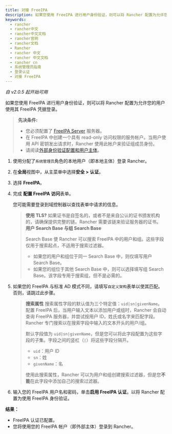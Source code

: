 ```yaml
---
title: 对接 FreeIPA
description: 如果您使用 FreeIPA 进行用户身份验证，则可以将 Rancher 配置为允许您的用户使用其 FreeIPA 凭据登录。先决条件:您必须配置了 [FreeIPA Server](https://www.freeipa.org/) 服务器。在 FreeIPA 中创建一个具有 read-only 访问权限的服务帐户。当用户使用 API​​ 密钥发出请求时，Rancher 使用此帐户来验证组成员身份。
keywords:
  - rancher
  - rancher中文
  - rancher中文文档
  - rancher官网
  - rancher文档
  - Rancher
  - rancher 中文
  - rancher 中文文档
  - rancher cn
  - 系统管理员指南
  - 登录认证
  - 对接 FreeIPA
---
```


_自 v2.0.5 起开始可用_

如果您使用 FreeIPA 进行用户身份验证，则可以将 Rancher 配置为允许您的用户使用其 FreeIPA 凭据登录。

> **先决条件:**
>
> - 您必须配置了 [FreeIPA Server](https://www.freeipa.org/) 服务器。
> - 在 FreeIPA 中创建一个具有 read-only 访问权限的服务帐户。当用户使用 API​​ 密钥发出请求时，Rancher 使用此帐户来验证组成员身份。
> - 请阅读[外部身份验证配置和用户主体](/docs/rancher2/admin-settings/authentication/_index)。

1.  使用分配了`系统管理员`角色的本地用户（即本地主体）登录 Rancher。

2.  在**全局**视图中，从主菜单中选择**安全 > 认证**。

3.  选择 **FreeIPA**。

4.  完成 **配置 FreeIPA 访问**表单。

    您可能需要登录到域控制器以查找表单中请求的信息。

    > **使用 TLS?**
    > 如果证书是自签名的，或者不是来自公认的证书颁发机构的，请确保提供完整的链。Rancher 需要该链来验证服务器的证书。
    > **用户 Search Base 与组 Search Base**
    >
    > Search Base 使 Rancher 可以搜索 FreeIPA 中的用户和组。这些字段仅用于搜索起点，不适用于搜索过滤器。
    >
    > - 如果您的用户和组位于同一 Search Base 中，则仅填写用户 Search Base。
    > - 如果您的组位于其他 Search Base 中，则可以选择填写组 Search Base。该字段专用于搜索组，但不是必需的。

5.  如果您的 FreeIPA 与标准 AD 模式不同，请填写`自定义架构`表单以使其匹配。否则，请跳过此步骤。

    > **搜索属性** 搜索属性字段的默认值为三个特定值：`uid|sn|givenName`。配置 FreeIPA 后，当用户输入文本以添加用户或组时，Rancher 会自动查询 FreeIPA 服务器，并尝试按用户 ID，姓氏或名字来匹配字段。Rancher 专门搜索以在搜索字段中输入的文本开头的用户/组。
    >
    > 默认字段值为 `uid|sn|givenName`，但是您可以将此字段配置为这些字段的子集。字段之间的竖杠（`|`）将这些字段分隔开。
    >
    > - `uid`：用户 ID
    > - `sn`：姓
    > - `givenName`：名
    >
    > 使用此搜索属性，Rancher 可以为用户和组创建搜索过滤器，但是您**不能**在此字段中添加自己的搜索过滤器。

6.  输入您的 FreeIPA 用户名和密码，单击**启用 FreeIPA 认证**。以将 Rancher 配置为使用 FreeIPA 身份验证。

**结果：**

- FreeIPA 认证已配置。
- 您将使用您的 FreeIPA 帐户（即外部主体）登录到 Rancher。
